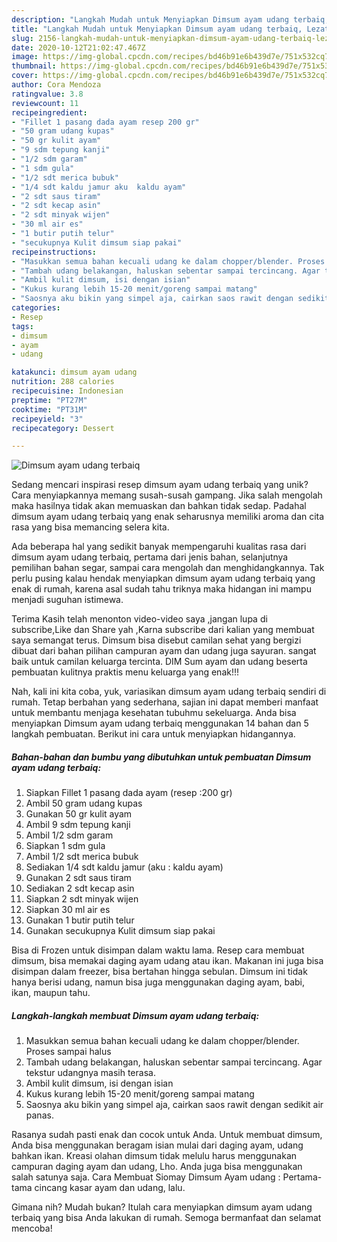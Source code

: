 ```yaml
---
description: "Langkah Mudah untuk Menyiapkan Dimsum ayam udang terbaiq, Lezat"
title: "Langkah Mudah untuk Menyiapkan Dimsum ayam udang terbaiq, Lezat"
slug: 2156-langkah-mudah-untuk-menyiapkan-dimsum-ayam-udang-terbaiq-lezat
date: 2020-10-12T21:02:47.467Z
image: https://img-global.cpcdn.com/recipes/bd46b91e6b439d7e/751x532cq70/dimsum-ayam-udang-terbaiq-foto-resep-utama.jpg
thumbnail: https://img-global.cpcdn.com/recipes/bd46b91e6b439d7e/751x532cq70/dimsum-ayam-udang-terbaiq-foto-resep-utama.jpg
cover: https://img-global.cpcdn.com/recipes/bd46b91e6b439d7e/751x532cq70/dimsum-ayam-udang-terbaiq-foto-resep-utama.jpg
author: Cora Mendoza
ratingvalue: 3.8
reviewcount: 11
recipeingredient:
- "Fillet 1 pasang dada ayam resep 200 gr"
- "50 gram udang kupas"
- "50 gr kulit ayam"
- "9 sdm tepung kanji"
- "1/2 sdm garam"
- "1 sdm gula"
- "1/2 sdt merica bubuk"
- "1/4 sdt kaldu jamur aku  kaldu ayam"
- "2 sdt saus tiram"
- "2 sdt kecap asin"
- "2 sdt minyak wijen"
- "30 ml air es"
- "1 butir putih telur"
- "secukupnya Kulit dimsum siap pakai"
recipeinstructions:
- "Masukkan semua bahan kecuali udang ke dalam chopper/blender. Proses sampai halus"
- "Tambah udang belakangan, haluskan sebentar sampai tercincang. Agar tekstur udangnya masih terasa."
- "Ambil kulit dimsum, isi dengan isian"
- "Kukus kurang lebih 15-20 menit/goreng sampai matang"
- "Saosnya aku bikin yang simpel aja, cairkan saos rawit dengan sedikit air panas."
categories:
- Resep
tags:
- dimsum
- ayam
- udang

katakunci: dimsum ayam udang 
nutrition: 288 calories
recipecuisine: Indonesian
preptime: "PT27M"
cooktime: "PT31M"
recipeyield: "3"
recipecategory: Dessert

---
```



![Dimsum ayam udang terbaiq](https://img-global.cpcdn.com/recipes/bd46b91e6b439d7e/751x532cq70/dimsum-ayam-udang-terbaiq-foto-resep-utama.jpg)

Sedang mencari inspirasi resep dimsum ayam udang terbaiq yang unik? Cara menyiapkannya memang susah-susah gampang. Jika salah mengolah maka hasilnya tidak akan memuaskan dan bahkan tidak sedap. Padahal dimsum ayam udang terbaiq yang enak seharusnya memiliki aroma dan cita rasa yang bisa memancing selera kita.

Ada beberapa hal yang sedikit banyak mempengaruhi kualitas rasa dari dimsum ayam udang terbaiq, pertama dari jenis bahan, selanjutnya pemilihan bahan segar, sampai cara mengolah dan menghidangkannya. Tak perlu pusing kalau hendak menyiapkan dimsum ayam udang terbaiq yang enak di rumah, karena asal sudah tahu triknya maka hidangan ini mampu menjadi suguhan istimewa.

Terima Kasih telah menonton video-video saya ,jangan lupa di subscribe,Like dan Share yah ,Karna subscribe dari kalian yang membuat saya semangat terus. Dimsum bisa disebut camilan sehat yang bergizi dibuat dari bahan pilihan campuran ayam dan udang juga sayuran. sangat baik untuk camilan keluarga tercinta. DIM Sum ayam dan udang beserta pembuatan kulitnya praktis menu keluarga yang enak!!!


Nah, kali ini kita coba, yuk, variasikan dimsum ayam udang terbaiq sendiri di rumah. Tetap berbahan yang sederhana, sajian ini dapat memberi manfaat untuk membantu menjaga kesehatan tubuhmu sekeluarga. Anda bisa menyiapkan Dimsum ayam udang terbaiq menggunakan 14 bahan dan 5 langkah pembuatan. Berikut ini cara untuk menyiapkan hidangannya.

<!--inarticleads1-->

##### Bahan-bahan dan bumbu yang dibutuhkan untuk pembuatan Dimsum ayam udang terbaiq:

1. Siapkan Fillet 1 pasang dada ayam (resep :200 gr)
1. Ambil 50 gram udang kupas
1. Gunakan 50 gr kulit ayam
1. Ambil 9 sdm tepung kanji
1. Ambil 1/2 sdm garam
1. Siapkan 1 sdm gula
1. Ambil 1/2 sdt merica bubuk
1. Sediakan 1/4 sdt kaldu jamur (aku : kaldu ayam)
1. Gunakan 2 sdt saus tiram
1. Sediakan 2 sdt kecap asin
1. Siapkan 2 sdt minyak wijen
1. Siapkan 30 ml air es
1. Gunakan 1 butir putih telur
1. Gunakan secukupnya Kulit dimsum siap pakai


Bisa di Frozen untuk disimpan dalam waktu lama. Resep cara membuat dimsum, bisa memakai daging ayam udang atau ikan. Makanan ini juga bisa disimpan dalam freezer, bisa bertahan hingga sebulan. Dimsum ini tidak hanya berisi udang, namun bisa juga menggunakan daging ayam, babi, ikan, maupun tahu. 

<!--inarticleads2-->

##### Langkah-langkah membuat Dimsum ayam udang terbaiq:

1. Masukkan semua bahan kecuali udang ke dalam chopper/blender. Proses sampai halus
1. Tambah udang belakangan, haluskan sebentar sampai tercincang. Agar tekstur udangnya masih terasa.
1. Ambil kulit dimsum, isi dengan isian
1. Kukus kurang lebih 15-20 menit/goreng sampai matang
1. Saosnya aku bikin yang simpel aja, cairkan saos rawit dengan sedikit air panas.


Rasanya sudah pasti enak dan cocok untuk Anda. Untuk membuat dimsum, Anda bisa menggunakan beragam isian mulai dari daging ayam, udang bahkan ikan. Kreasi olahan dimsum tidak melulu harus menggunakan campuran daging ayam dan udang, Lho. Anda juga bisa menggunakan salah satunya saja. Cara Membuat Siomay Dimsum Ayam udang : Pertama-tama cincang kasar ayam dan udang, lalu. 

Gimana nih? Mudah bukan? Itulah cara menyiapkan dimsum ayam udang terbaiq yang bisa Anda lakukan di rumah. Semoga bermanfaat dan selamat mencoba!
